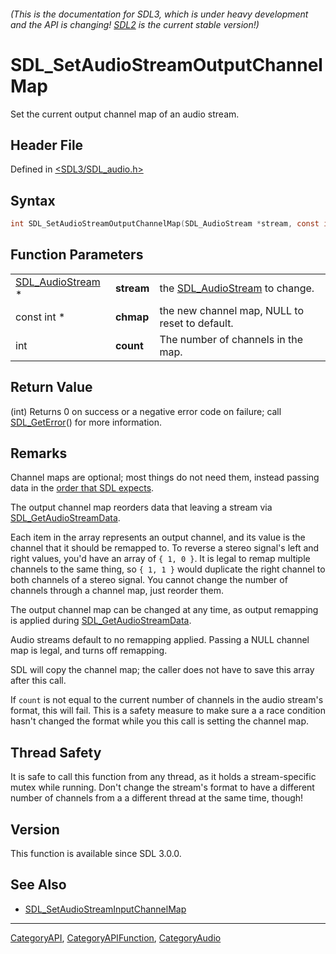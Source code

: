 ###### (This is the documentation for SDL3, which is under heavy development and the API is changing! [SDL2](https://wiki.libsdl.org/SDL2/) is the current stable version!)
# SDL_SetAudioStreamOutputChannelMap

Set the current output channel map of an audio stream.

## Header File

Defined in [<SDL3/SDL_audio.h>](https://github.com/libsdl-org/SDL/blob/main/include/SDL3/SDL_audio.h)

## Syntax

```c
int SDL_SetAudioStreamOutputChannelMap(SDL_AudioStream *stream, const int *chmap, int count);
```

## Function Parameters

|                                      |            |                                                   |
| ------------------------------------ | ---------- | ------------------------------------------------- |
| [SDL_AudioStream](SDL_AudioStream) * | **stream** | the [SDL_AudioStream](SDL_AudioStream) to change. |
| const int *                          | **chmap**  | the new channel map, NULL to reset to default.    |
| int                                  | **count**  | The number of channels in the map.                |

## Return Value

(int) Returns 0 on success or a negative error code on failure; call
[SDL_GetError](SDL_GetError)() for more information.

## Remarks

Channel maps are optional; most things do not need them, instead passing
data in the [order that SDL expects](CategoryAudio#channel-layouts).

The output channel map reorders data that leaving a stream via
[SDL_GetAudioStreamData](SDL_GetAudioStreamData).

Each item in the array represents an output channel, and its value is the
channel that it should be remapped to. To reverse a stereo signal's left
and right values, you'd have an array of `{ 1, 0 }`. It is legal to remap
multiple channels to the same thing, so `{ 1, 1 }` would duplicate the
right channel to both channels of a stereo signal. You cannot change the
number of channels through a channel map, just reorder them.

The output channel map can be changed at any time, as output remapping is
applied during [SDL_GetAudioStreamData](SDL_GetAudioStreamData).

Audio streams default to no remapping applied. Passing a NULL channel map
is legal, and turns off remapping.

SDL will copy the channel map; the caller does not have to save this array
after this call.

If `count` is not equal to the current number of channels in the audio
stream's format, this will fail. This is a safety measure to make sure a a
race condition hasn't changed the format while you this call is setting the
channel map.

## Thread Safety

It is safe to call this function from any thread, as it holds a
stream-specific mutex while running. Don't change the stream's format to
have a different number of channels from a a different thread at the same
time, though!

## Version

This function is available since SDL 3.0.0.

## See Also

- [SDL_SetAudioStreamInputChannelMap](SDL_SetAudioStreamInputChannelMap)

----
[CategoryAPI](CategoryAPI), [CategoryAPIFunction](CategoryAPIFunction), [CategoryAudio](CategoryAudio)


